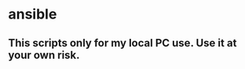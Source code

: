 # ansible
This scripts only for my local PC use. 
Use it at your own risk.
---------------------------

